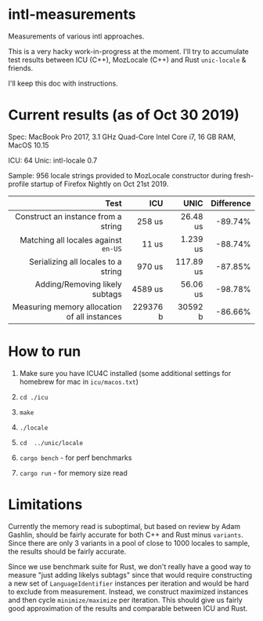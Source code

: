 # intl-measurements
Measurements of various intl approaches.

This is a very hacky work-in-progress at the moment. I'll try to accumulate test results between ICU (C++), MozLocale (C++) and Rust `unic-locale` & friends.

I'll keep this doc with instructions.

# Current results (as of Oct 30 2019)

Spec: MacBook Pro 2017, 3.1 GHz Quad-Core Intel Core i7, 16 GB RAM, MacOS 10.15

ICU: 64
Unic: intl-locale 0.7

Sample: 956 locale strings provided to MozLocale constructor during fresh-profile startup of Firefox Nightly on Oct 21st 2019.


|                    Test                      |   ICU     |    UNIC   |  Difference |
| -------------------------------------------: | --------: | --------: | ----------: |
| Construct an instance from a string          |    258 us |  26.48 us |     -89.74% |
| Matching all locales against `en-US`         |     11 us |  1.239 us |     -88.74% |
| Serializing all locales to a string          |    970 us | 117.89 us |     -87.85% |
| Adding/Removing likely subtags               |   4589 us |  56.06 us |     -98.78% |
| Measuring memory allocation of all instances |  229376 b |   30592 b |     -86.66% |


# How to run

1) Make sure you have ICU4C installed (some additional settings for homebrew for mac in `icu/macos.txt`)
2) `cd ./icu`
3) `make`
4) `./locale`

5) `cd  ../unic/locale`
6) `cargo bench`  - for perf benchmarks
7) `cargo run` - for memory size read

# Limitations

Currently the memory read is suboptimal, but based on review by Adam Gashlin, should be fairly accurate for both C++ and Rust minus `variants`. Since there are only 3 variants in a pool of close to 1000 locales to sample, the results should be fairly accurate.

Since we use benchmark suite for Rust, we don't really have a good way to measure "just adding likelys subtags" since that would require constructing a new set of `LanguageIdentifier` instances per iteration and would be hard to exclude from measurement.
Instead, we construct maximized instances and then cycle `minimize/maximize` per iteration. This should give us fairly good approximation of the results and comparable between ICU and Rust.
